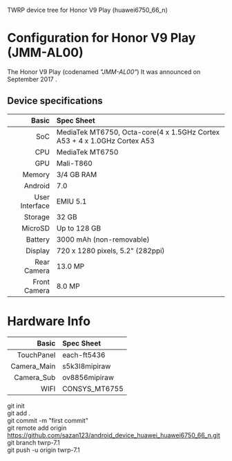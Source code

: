 TWRP device tree for Honor V9 Play (huawei6750_66_n)

Configuration for Honor V9 Play (JMM-AL00)
========================================================

The Honor V9 Play (codenamed _"JMM-AL00"_)
It was announced on September 2017 .

## Device specifications

Basic             | Spec Sheet
-----------------:|:-------------------------
SoC               | MediaTek MT6750, Octa-core(4 x 1.5GHz Cortex A53 + 4 x 1.0GHz Cortex A53
CPU               | MediaTek MT6750
GPU               | Mali-T860
Memory            | 3/4 GB RAM
Android           | 7.0
User Interface    | EMIU 5.1
Storage           | 32 GB
MicroSD           | Up to 128 GB
Battery           | 3000 mAh (non-removable)
Display           | 720 x 1280 pixels, 5.2" (282ppi)
Rear Camera       | 13.0 MP
Front Camera      | 8.0 MP

# Hardware Info

Basic             | Spec Sheet
-----------------:|:-------------------------
TouchPanel        | each-ft5436
Camera_Main       | s5k3I8mipiraw
Camera_Sub        | ov8856mipiraw
WIFI              | CONSYS_MT6755

git init  
git add .  
git commit -m "first commit"  
git remote add origin https://github.com/sazan123/android_device_huawei_huawei6750_66_n.git  
git branch twrp-7.1  
git push -u origin twrp-7.1

